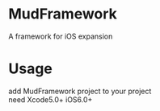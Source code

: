 MudFramework
============

A framework for iOS expansion

Usage
============
add MudFramework project to your project <br />
need Xcode5.0+ iOS6.0+